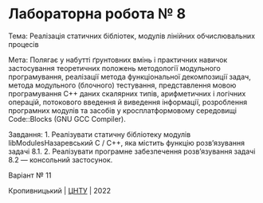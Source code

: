 ﻿# Лабораторна робота № 8

Тема: Реалізація статичних бібліотек, модулів лінійних обчислювальних процесів

Мета: Полягає у набутті ґрунтовних вмінь і практичних навичок застосування теоретичних положень методології модульного програмування, реалізації метода функціональної декомпозиції задач, метода модульного (блочного) тестування, представлення мовою програмування С++ даних скалярних типів, арифметичних і логічних операцій, потокового введення й виведення інформації, розроблення програмних модулів та засобів у кросплатформовому середовищі Code::Blocks (GNU GCC Compiler).

Завдання: 1. Реалізувати статичну бібліотеку модулів libModulesНазаревський C / C++, яка містить функцію розв’язування задачі 8.1. 
          2. Реалізувати програмне забезпечення розв’язування задачі 8.2 — консольний застосунок.

Варіант № 11


Кропивницький | <a href="http://www.kntu.kr.ua/">ЦНТУ</a> | 2022
